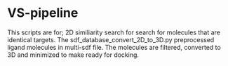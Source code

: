 # VS-pipeline
This scripts are for;
2D similiarity search for search for molecules that are identical targets.
The sdf_database_convert_2D_to_3D.py preprocessed ligand molecules in multi-sdf file.
The molecules are filtered, converted to 3D and minimized to make ready for docking.
